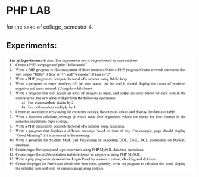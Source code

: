 # PHP LAB

for the sake of college, semester 4.

## Experiments:

![experiments](./php-lab-exp.png)
